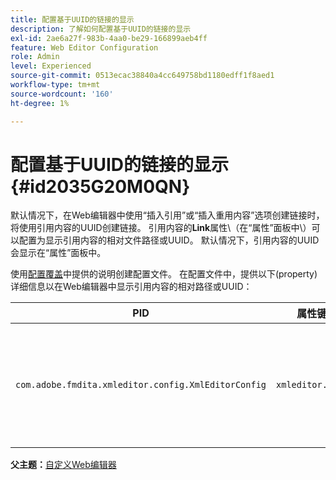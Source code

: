 ```yaml
---
title: 配置基于UUID的链接的显示
description: 了解如何配置基于UUID的链接的显示
exl-id: 2ae6a27f-983b-4aa0-be29-166899aeb4ff
feature: Web Editor Configuration
role: Admin
level: Experienced
source-git-commit: 0513ecac38840a4cc649758bd1180edff1f8aed1
workflow-type: tm+mt
source-wordcount: '160'
ht-degree: 1%

---
```


# 配置基于UUID的链接的显示 {#id2035G20M0QN}

默认情况下，在Web编辑器中使用“插入引用”或“插入重用内容”选项创建链接时，将使用引用内容的UUID创建链接。 引用内容的&#x200B;**Link**&#x200B;属性\（在“属性”面板中\）可以配置为显示引用内容的相对文件路径或UUID。 默认情况下，引用内容的UUID会显示在“属性”面板中。

使用[配置覆盖](download-install-additional-config-override.md#)中提供的说明创建配置文件。 在配置文件中，提供以下\(property\)详细信息以在Web编辑器中显示引用内容的相对路径或UUID：

| PID | 属性键 | 属性值 |
|---|------------|--------------|
| `com.adobe.fmdita.xmleditor.config.XmlEditorConfig` | `xmleditor.uuid` | 布尔值\(true/false\)。 如果要显示链接内容的相对路径，则将此属性设置为false。<br> **默认值**： true |

**父主题：**&#x200B;[&#x200B;自定义Web编辑器](conf-web-editor.md)
